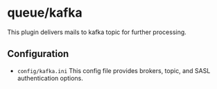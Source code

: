 queue/kafka
========

This plugin delivers mails to kafka topic for further processing.

Configuration
-------------

* `config/kafka.ini`
    This config file provides brokers, topic, and SASL authentication options.